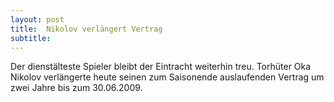 ```yaml
---
layout: post
title:  Nikolov verlängert Vertrag
subtitle:  
---
```


Der dienstälteste Spieler bleibt der Eintracht weiterhin treu. Torhüter Oka Nikolov verlängerte heute seinen zum Saisonende auslaufenden Vertrag um zwei Jahre bis zum 30.06.2009. 


